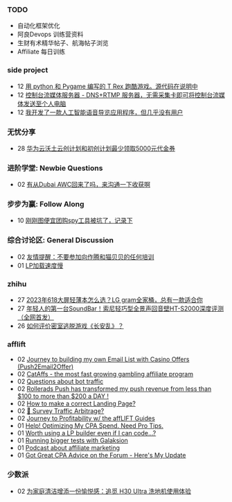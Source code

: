 ### TODO
-  自动化框架优化
-  阿良Devops 训练营资料
-  生财有术精华帖子、航海帖子浏览
-  Affiliate 每日训练

### side project
<!-- sideproject:START -->
-  12 [用 python 和 Pygame 编写的 T Rex 跑酷游戏。源代码在说明中](https://www.youtube.com/watch?v=pZySIXSelCA)
-  12 [控制台流媒体服务器 - DNS+RTMP 服务器，无需采集卡即可将控制台流媒体发送至个人电脑](https://github.com/Aioros/console-streaming-server)
-  12 [我开发了一款人工智能语音导览应用程序，但几乎没有用户](https://www.reddit.com/r/SideProject/comments/18gpp0e/ive_built_an_ai_audio_tour_app_but_have_almost_no/)<!-- sideproject:END -->


### 无忧分享
<!-- ruyo:START -->
-  28 [华为云沃土云创计划和初创计划最少领取5000元代金券](https://51.ruyo.net/18617.html)<!-- ruyo:END -->

### 进阶学堂: Newbie Questions
<!-- advertcn1:START -->
-  02 [有从Dubai AWC回来了吗，来沟通一下收获啊](https://www.advertcn.com/thread-114178-1-1.html)<!-- advertcn1:END -->

### 步步为赢: Follow Along
<!-- advertcn2:START -->
-  10 [刚刚图便宜团购spy工具被坑了，记录下](https://www.advertcn.com/thread-113954-1-1.html)<!-- advertcn2:END -->

### 综合讨论区: General Discussion
<!-- advertcn3:START -->
-  02 [友情提醒：不要参加向作腾和猫贝贝的任何培训](https://www.advertcn.com/thread-114179-1-1.html)
-  01 [LP加载速度慢](https://www.advertcn.com/thread-114176-1-1.html)<!-- advertcn3:END -->


### zhihu
<!-- zhihu:START -->
-  27 [2023年618大屏轻薄本怎么选？LG gram全家桶，总有一款适合你](http://zhuanlan.zhihu.com/p/632641888?utm_campaign=rss&utm_medium=rss&utm_source=rss&utm_content=title)
-  27 [年轻人的第一台SoundBar！索尼轻巧型全景声回音壁HT-S2000深度评测（全网首发）](http://zhuanlan.zhihu.com/p/630990296?utm_campaign=rss&utm_medium=rss&utm_source=rss&utm_content=title)
-  26 [如何评价密室逃脱游戏《长安乱》？](http://www.zhihu.com/question/563950552/answer/3045961312?utm_campaign=rss&utm_medium=rss&utm_source=rss&utm_content=title)<!-- zhihu:END -->

### afflift
<!-- afflift:START -->
-  02 [Journey to building my own Email List with Casino Offers &lpar;Push2Email2Offer&rpar;](https://afflift.com/f/threads/journey-to-building-my-own-email-list-with-casino-offers-push2email2offer.12696/)
-  02 [CatAffs - the most fast growing gambling affiliate program](https://afflift.com/f/threads/cataffs-the-most-fast-growing-gambling-affiliate-program.12460/)
-  02 [Questions about bot traffic](https://afflift.com/f/threads/questions-about-bot-traffic.12637/)
-  02 [Rollerads Push has transformed my push revenue from less than $100 to more than $200 a DAY !](https://afflift.com/f/threads/rollerads-push-has-transformed-my-push-revenue-from-less-than-100-to-more-than-200-a-day.12598/)
-  02 [How to make a correct Landing Page?](https://afflift.com/f/threads/how-to-make-a-correct-landing-page.11649/)
-  02 [🚦 Survey Traffic Arbitrage?](https://afflift.com/f/threads/%F0%9F%9A%A6-survey-traffic-arbitrage.12508/)
-  02 [Journey to Profitability w/ the affLIFT Guides](https://afflift.com/f/threads/journey-to-profitability-w-the-afflift-guides.10148/)
-  01 [Help! Optimizing My CPA Spend. Need Pro Tips.](https://afflift.com/f/threads/help-optimizing-my-cpa-spend-need-pro-tips.12678/)
-  01 [Worth using a LP builder even if I can code...?](https://afflift.com/f/threads/worth-using-a-lp-builder-even-if-i-can-code.12723/)
-  01 [Running bigger tests with Galaksion](https://afflift.com/f/threads/running-bigger-tests-with-galaksion.12711/)
-  01 [Podcast about affiliate marketing](https://afflift.com/f/threads/podcast-about-affiliate-marketing.12737/)
-  01 [Got Great CPA Advice on the Forum - Here&#39;s My Update](https://afflift.com/f/threads/got-great-cpa-advice-on-the-forum-heres-my-update.12738/)<!-- afflift:END -->

### 少数派
<!-- sspai:START -->
-  02 [为家庭清洁增添一份愉悦感：追觅 H30 Ultra 洗地机使用体验](https://sspai.com/post/86636)<!-- sspai:END -->
